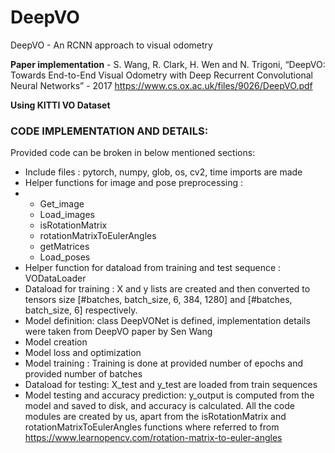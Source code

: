 # DeepVO

DeepVO - An RCNN approach to visual odometry 

**Paper implementation** - S. Wang, R. Clark, H. Wen and N. Trigoni, “DeepVO: Towards End-to-End Visual Odometry with Deep
Recurrent Convolutional Neural Networks” - 2017 https://www.cs.ox.ac.uk/files/9026/DeepVO.pdf

**Using KITTI VO Dataset**

### CODE IMPLEMENTATION AND DETAILS:

Provided code can be broken in below mentioned sections:

- Include files : pytorch, numpy, glob, os, cv2, time imports are made
- Helper functions for image and pose preprocessing :
- -  Get_image
  -  Load_images
  -  isRotationMatrix
  -  rotationMatrixToEulerAngles
  -  getMatrices
  -  Load_poses
- Helper function for dataload from training and test sequence : VODataLoader
- Dataload for training : X and y lists are created and then converted to tensors size [#batches, batch_size, 6, 384, 1280] and [#batches, batch_size, 6] respectively.
- Model definition: class DeepVONet is defined, implementation details were taken from DeepVO paper by Sen Wang
- Model creation
- Model loss and optimization
- Model training : Training is done at provided number of epochs and provided number of batches
- Dataload for testing: X_test and y_test are loaded from train sequences
- Model testing and accuracy prediction: y_output is computed from the model and saved to disk, and accuracy is calculated.
  All the code modules are created by us, apart from the isRotationMatrix and
  rotationMatrixToEulerAngles functions where referred to from https://www.learnopencv.com/rotation-matrix-to-euler-angles
